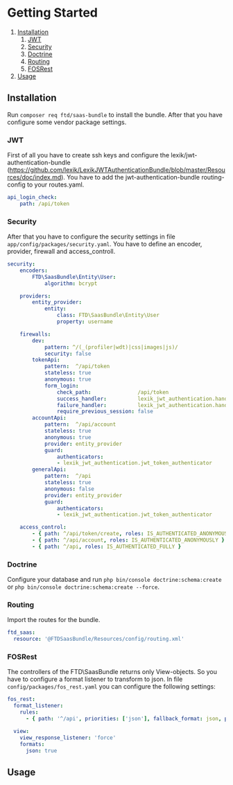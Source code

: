 # Getting Started

1. [Installation](#installation)
    1. [JWT](#jwt)
    2. [Security](#security)
    3. [Doctrine](#doctrine)
    4. [Routing](#routing)
    5. [FOSRest](#fos-rest)
2. [Usage](#usage)

## Installation

Run `composer req ftd/saas-bundle` to install the bundle. After that you have configure some vendor package settings.


### JWT

First of all you have to create ssh keys and configure the lexik/jwt-authentication-bundle (https://github.com/lexik/LexikJWTAuthenticationBundle/blob/master/Resources/doc/index.md).
You have to add the jwt-authentication-bundle routing-config to your routes.yaml.

```` yaml
api_login_check:
    path: /api/token
````


### Security

After that you have to configure the security settings in file `app/config/packages/security.yaml`.
You have to define an encoder, provider, firewall and access_controll.

```yaml
security:
    encoders:
        FTD\SaasBundle\Entity\User:
            algorithm: bcrypt

    providers:
        entity_provider:
            entity:
                class: FTD\SaasBundle\Entity\User
                property: username

    firewalls:
        dev:
            pattern: ^/(_(profiler|wdt)|css|images|js)/
            security: false
        tokenApi:
            pattern:  ^/api/token
            stateless: true
            anonymous: true
            form_login:
                check_path:               /api/token
                success_handler:          lexik_jwt_authentication.handler.authentication_success
                failure_handler:          lexik_jwt_authentication.handler.authentication_failure
                require_previous_session: false
        accountApi:
            pattern:  ^/api/account
            stateless: true
            anonymous: true
            provider: entity_provider
            guard:
                authenticators:
                - lexik_jwt_authentication.jwt_token_authenticator
        generalApi:
            pattern:  ^/api
            stateless: true
            anonymous: false
            provider: entity_provider
            guard:
                authenticators:
                - lexik_jwt_authentication.jwt_token_authenticator

    access_control:
        - { path: ^/api/token/create, roles: IS_AUTHENTICATED_ANONYMOUSLY }
        - { path: ^/api/account, roles: IS_AUTHENTICATED_ANONYMOUSLY }
        - { path: ^/api, roles: IS_AUTHENTICATED_FULLY }
```

### Doctrine

Configure your database and run `php bin/console doctrine:schema:create` or `php bin/console doctrine:schema:create --force`.

### Routing

Import the routes for the bundle.

````yaml
ftd_saas:
  resource: '@FTDSaasBundle/Resources/config/routing.xml'
````

### FOSRest

The controllers of the FTD\SaasBundle returns only View-objects. So you have to configure a format listener to transform to json.
In file `config/packages/fos_rest.yaml` you can configure the following settings:

````yaml
fos_rest:
  format_listener:
    rules:
      - { path: '^/api', priorities: ['json'], fallback_format: json, prefer_extension: false }

  view:
    view_response_listener: 'force'
    formats:
      json: true
````

## Usage

